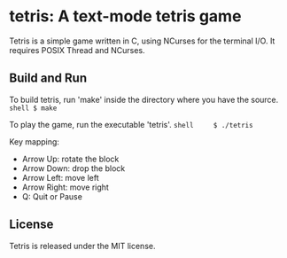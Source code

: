 # tetris: A text-mode tetris game

Tetris is a simple game written in C, using NCurses for the terminal I/O.
It requires POSIX Thread and NCurses.

## Build and Run

To build tetris, run 'make' inside the directory where you have the source.
    ```shell
    $ make
    ```

To play the game, run the executable 'tetris'.
    ```shell	
    $ ./tetris
    ```

Key mapping:
  * Arrow Up: rotate the block
  * Arrow Down: drop the block
  * Arrow Left: move left
  * Arrow Right: move right
  * Q: Quit or Pause

## License
 
Tetris is released under the MIT license.
